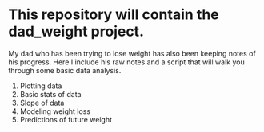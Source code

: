 # This repository will contain the dad_weight project.

My dad who has been trying to lose weight has also been keeping notes of his progress. Here I include his raw notes and a script that will walk you 
through some basic data analysis.

1. Plotting data
2. Basic stats of data
3. Slope of data
4. Modeling weight loss
5. Predictions of future weight

